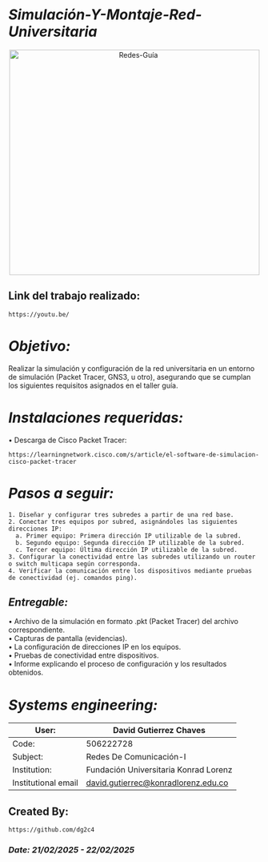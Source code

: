 # *Simulación-Y-Montaje-Red-Universitaria*

<p align="center">
  <img width="500" height="450" src="https://github.com/dg2c4/Simulacion-Y-Montaje-Red-Universitaria/blob/main/Assets/Redes.png" alt="Redes-Guía">
</p>

## Link del trabajo realizado:
    https://youtu.be/

# *Objetivo:* 
Realizar la simulación y configuración de la red universitaria en un entorno de simulación (Packet Tracer, GNS3, u otro), asegurando que se cumplan los siguientes requisitos asignados en el taller guía.

# *Instalaciones requeridas:*
  • Descarga de Cisco Packet Tracer:
  
    https://learningnetwork.cisco.com/s/article/el-software-de-simulacion-cisco-packet-tracer

# *Pasos a seguir:*
    1. Diseñar y configurar tres subredes a partir de una red base.
    2. Conectar tres equipos por subred, asignándoles las siguientes direcciones IP:
      a. Primer equipo: Primera dirección IP utilizable de la subred.
      b. Segundo equipo: Segunda dirección IP utilizable de la subred.
      c. Tercer equipo: Última dirección IP utilizable de la subred.
    3. Configurar la conectividad entre las subredes utilizando un router o switch multicapa según corresponda.
    4. Verificar la comunicación entre los dispositivos mediante pruebas de conectividad (ej. comandos ping).

## *Entregable:*
• Archivo de la simulación en formato .pkt (Packet Tracer) del archivo correspondiente.\
• Capturas de pantalla (evidencias).\
• La configuración de direcciones IP en los equipos.\
• Pruebas de conectividad entre dispositivos.\
• Informe explicando el proceso de configuración y los resultados obtenidos.


# *Systems engineering:*
| User: | David Gutierrez Chaves |
|------|--------|
| Code: | 506222728 |
| Subject: | Redes De Comunicación-I |
| Institution: | Fundación Universitaria Konrad Lorenz |
| Institutional email | david.gutierrec@konradlorenz.edu.co |
  

## Created By:
    https://github.com/dg2c4
    
### *Date: 21/02/2025 - 22/02/2025*
